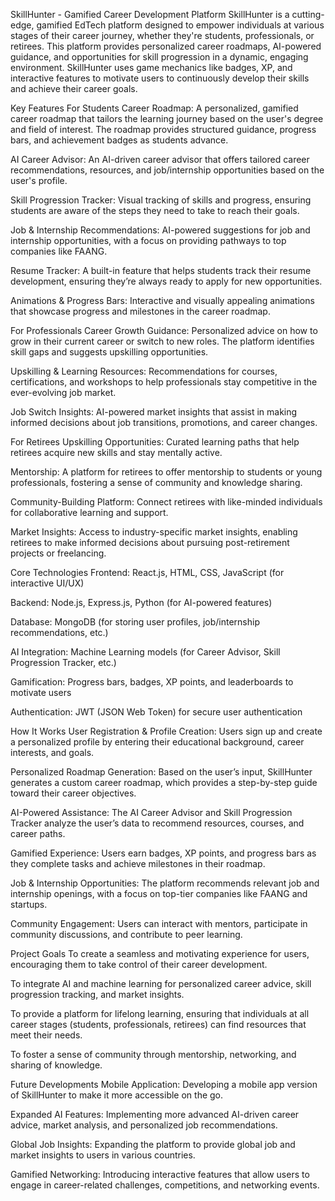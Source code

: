 SkillHunter - Gamified Career Development Platform
SkillHunter is a cutting-edge, gamified EdTech platform designed to empower individuals at various stages of their career journey, whether they're students, professionals, or retirees. This platform provides personalized career roadmaps, AI-powered guidance, and opportunities for skill progression in a dynamic, engaging environment. SkillHunter uses game mechanics like badges, XP, and interactive features to motivate users to continuously develop their skills and achieve their career goals.

Key Features
For Students
Career Roadmap: A personalized, gamified career roadmap that tailors the learning journey based on the user's degree and field of interest. The roadmap provides structured guidance, progress bars, and achievement badges as students advance.

AI Career Advisor: An AI-driven career advisor that offers tailored career recommendations, resources, and job/internship opportunities based on the user's profile.

Skill Progression Tracker: Visual tracking of skills and progress, ensuring students are aware of the steps they need to take to reach their goals.

Job & Internship Recommendations: AI-powered suggestions for job and internship opportunities, with a focus on providing pathways to top companies like FAANG.

Resume Tracker: A built-in feature that helps students track their resume development, ensuring they’re always ready to apply for new opportunities.

Animations & Progress Bars: Interactive and visually appealing animations that showcase progress and milestones in the career roadmap.

For Professionals
Career Growth Guidance: Personalized advice on how to grow in their current career or switch to new roles. The platform identifies skill gaps and suggests upskilling opportunities.

Upskilling & Learning Resources: Recommendations for courses, certifications, and workshops to help professionals stay competitive in the ever-evolving job market.

Job Switch Insights: AI-powered market insights that assist in making informed decisions about job transitions, promotions, and career changes.

For Retirees
Upskilling Opportunities: Curated learning paths that help retirees acquire new skills and stay mentally active.

Mentorship: A platform for retirees to offer mentorship to students or young professionals, fostering a sense of community and knowledge sharing.

Community-Building Platform: Connect retirees with like-minded individuals for collaborative learning and support.

Market Insights: Access to industry-specific market insights, enabling retirees to make informed decisions about pursuing post-retirement projects or freelancing.

Core Technologies
Frontend: React.js, HTML, CSS, JavaScript (for interactive UI/UX)

Backend: Node.js, Express.js, Python (for AI-powered features)

Database: MongoDB (for storing user profiles, job/internship recommendations, etc.)

AI Integration: Machine Learning models (for Career Advisor, Skill Progression Tracker, etc.)

Gamification: Progress bars, badges, XP points, and leaderboards to motivate users

Authentication: JWT (JSON Web Token) for secure user authentication

How It Works
User Registration & Profile Creation: Users sign up and create a personalized profile by entering their educational background, career interests, and goals.

Personalized Roadmap Generation: Based on the user’s input, SkillHunter generates a custom career roadmap, which provides a step-by-step guide toward their career objectives.

AI-Powered Assistance: The AI Career Advisor and Skill Progression Tracker analyze the user’s data to recommend resources, courses, and career paths.

Gamified Experience: Users earn badges, XP points, and progress bars as they complete tasks and achieve milestones in their roadmap.

Job & Internship Opportunities: The platform recommends relevant job and internship openings, with a focus on top-tier companies like FAANG and startups.

Community Engagement: Users can interact with mentors, participate in community discussions, and contribute to peer learning.

Project Goals
To create a seamless and motivating experience for users, encouraging them to take control of their career development.

To integrate AI and machine learning for personalized career advice, skill progression tracking, and market insights.

To provide a platform for lifelong learning, ensuring that individuals at all career stages (students, professionals, retirees) can find resources that meet their needs.

To foster a sense of community through mentorship, networking, and sharing of knowledge.

Future Developments
Mobile Application: Developing a mobile app version of SkillHunter to make it more accessible on the go.

Expanded AI Features: Implementing more advanced AI-driven career advice, market analysis, and personalized job recommendations.

Global Job Insights: Expanding the platform to provide global job and market insights to users in various countries.

Gamified Networking: Introducing interactive features that allow users to engage in career-related challenges, competitions, and networking events.
